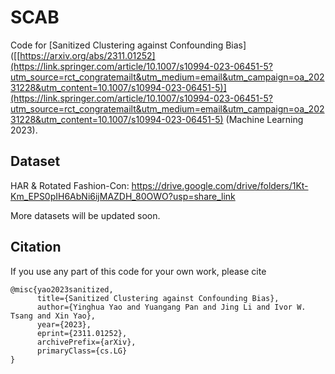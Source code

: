 # SCAB

Code for [Sanitized Clustering against Confounding Bias]([[https://arxiv.org/abs/2311.01252](https://link.springer.com/article/10.1007/s10994-023-06451-5?utm_source=rct_congratemailt&utm_medium=email&utm_campaign=oa_20231228&utm_content=10.1007/s10994-023-06451-5)](https://link.springer.com/article/10.1007/s10994-023-06451-5?utm_source=rct_congratemailt&utm_medium=email&utm_campaign=oa_20231228&utm_content=10.1007/s10994-023-06451-5) (Machine Learning 2023).

## Dataset
HAR & Rotated Fashion-Con: https://drive.google.com/drive/folders/1Kt-Km_EPS0pIH6AbNi6ijMAZDH_80OWO?usp=share_link 

More datasets will be updated soon.

## Citation

If you use any part of this code for your own work, please cite

```
@misc{yao2023sanitized,
      title={Sanitized Clustering against Confounding Bias}, 
      author={Yinghua Yao and Yuangang Pan and Jing Li and Ivor W. Tsang and Xin Yao},
      year={2023},
      eprint={2311.01252},
      archivePrefix={arXiv},
      primaryClass={cs.LG}
}
```
